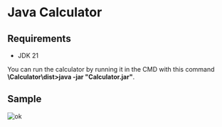 # Java Calculator

## Requirements
- JDK 21

You can run the calculator by running it in the CMD with this command **\Calculator\dist>java -jar "Calculator.jar"**.

## Sample
![ok](https://github.com/DanTech2002/Java_Calculator/assets/119865852/ef86347f-1617-4b6b-9faf-f6b4478cbb6b)
